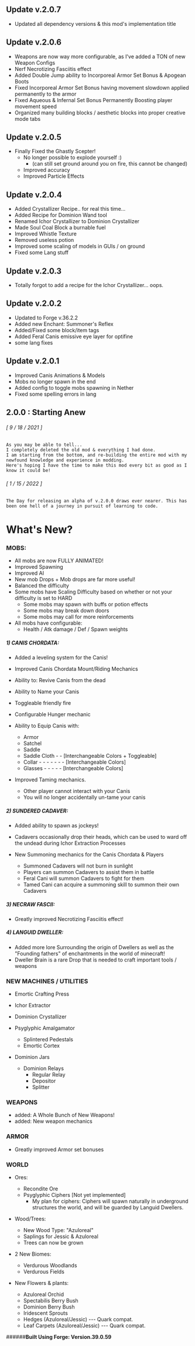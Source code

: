 ## Update v.2.0.7
+ Updated all dependency versions & this mod's implementation title


## Update v.2.0.6
+ Weapons are now way more configurable, as I've added a TON of new Weapon Configs
+ Nerf Necrotizing Fasciitis effect
+ Added Double Jump ability to Incorporeal Armor Set Bonus & Apogean Boots
+ Fixed Incorporeal Armor Set Bonus having movement slowdown applied permanently to the armor
+ Fixed Aqueous & Infernal Set Bonus Permanently Boosting player movement speed
+ Organized many building blocks / aesthetic blocks into proper creative mode tabs

## Update v.2.0.5
+ Finally Fixed the Ghastly Scepter!
  + No longer possible to explode yourself :)
    + (can still set ground around you on fire, this cannot be changed)
  + Improved accuracy
  + Improved Particle Effects

## Update v.2.0.4
+ Added Crystallizer Recipe.. for real this time...
+ Added Recipe for Dominion Wand tool
+ Renamed Ichor Crystallizer to Dominion Crystallizer
+ Made Soul Coal Block a burnable fuel
+ Improved Whistle Texture
+ Removed useless potion
+ Improved some scaling of models in GUIs / on ground
+ Fixed some Lang stuff

## Update v.2.0.3
+ Totally forgot to add a recipe for the Ichor Crystallizer... oops.

## Update v.2.0.2
+ Updated to Forge v.36.2.2
+ Added new Enchant: Summoner's Reflex
+ Added/Fixed some block/item tags
+ Added Feral Canis emissive eye layer for optifine
+ some lang fixes

## Update v.2.0.1
+ Improved Canis Animations & Models
+ Mobs no longer spawn in the end
+ Added config to toggle mobs spawning in Nether
+ Fixed some spelling errors in lang

## 2.0.0 : Starting Anew
###### [ 9 / 18 / 2021 ]
	As you may be able to tell...
	I completely deleted the old mod & everything I had done.
	I am starting from the bottom, and re-building the entire mod with my newfound knowledge and experience in modding.
	Here's hoping I have the time to make this mod every bit as good as I know it could be!
###### [ 1 / 15 / 2022 ]
	The Day for releasing an alpha of v.2.0.0 draws ever nearer. This has been one hell of a journey in pursuit of learning to code.

# What's New?
### MOBS:
+ All mobs are now FULLY ANIMATED!
+ Improved Spawning
+ Improved AI
+ New mob Drops + Mob drops are far more useful!
+ Balanced the difficulty
+ Some mobs have Scaling Difficulty based on whether or not your difficulty is set to HARD
  + Some mobs may spawn with buffs or potion effects
  + Some mobs may break down doors
  + Some mobs may call for more reinforcements
+ All mobs have configurable:
  + Health / Atk damage / Def / Spawn weights

##### 1) CANIS CHORDATA:
+ Added a leveling system for the Canis!
+ Improved Canis Chordata Mount/Riding Mechanics
+ Ability to: Revive Canis from the dead

+ Ability to Name your Canis
+ Toggleable friendly fire
+ Configurable Hunger mechanic


+ Ability to Equip Canis with:
  - Armor
  - Satchel
  - Saddle
  - Saddle Cloth - - [Interchangeable Colors + Toggleable]
  - Collar - - - - - - - [Interchangeable Colors]
  - Glasses - - - - - [Interchangeable Colors]


+ Improved Taming mechanics.
  + Other player cannot interact with your Canis
  + You will no longer accidentally un-tame your canis


##### 2) SUNDERED CADAVER:
+ Added ability to spawn as jockeys!
+ Cadavers occasionally drop their heads, which can be used to ward off the undead during Ichor Extraction Processes


+ New Summoning mechanics for the Canis Chordata & Players
  + Summoned Cadavers will not burn in sunlight
  + Players can summon Cadavers to assist them in battle
  + Feral Cani will summon Cadavers to fight for them
  + Tamed Cani can acquire a summoning skill to summon their own Cadavers


##### 3) NECRAW FASCII:
+ Greatly improved Necrotizing Fasciitis effect!


##### 4) LANGUID DWELLER:
+ Added more lore Surrounding the origin of Dwellers as well as the "Founding fathers" of enchantments in the world of minecraft!
+ Dweller Brain is a rare Drop that is needed to craft important tools / weapons

### NEW MACHINES / UTILITIES
+ Emortic Crafting Press
+ Ichor Extractor
+ Dominion Crystallizer
+ Psyglyphic Amalgamator
  + Splintered Pedestals
  + Emortic Cortex


+ Dominion Jars
  + Dominion Relays
    + Regular Relay
    + Depositor
    + Splitter
### WEAPONS

+ added: A Whole Bunch of New Weapons!
+ added: New weapon mechanics

### ARMOR
+ Greatly improved Armor set bonuses
### WORLD
+ Ores:
  + Recondite Ore
  + Psyglyphic Ciphers [Not yet implemented]
    + My plan for ciphers: Ciphers will spawn naturally in underground structures the world, and will be guarded by Languid Dwellers.


+ Wood/Trees:
  + New Wood Type: "Azuloreal"
  + Saplings for Jessic & Azuloreal
  + Trees can now be grown


+ 2 New Biomes:
  + Verdurous Woodlands
  + Verdurous Fields


+ New Flowers & plants:
  + Azuloreal Orchid
  + Spectabilis Berry Bush
  + Dominion Berry Bush
  + Iridescent Sprouts
  + Hedges (Azuloreal/Jessic)  ---  Quark compat.
  + Leaf Carpets (Azuloreal/Jessic)  ---  Quark compat.

######__Built Using Forge: Version.39.0.59__